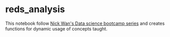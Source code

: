 # reds_analysis

This notebook follow [Nick Wan's Data science bootcamp series](https://www.youtube.com/watch?v=pocp0KdrIdk) and creates functions for dynamic usage of concepts taught.